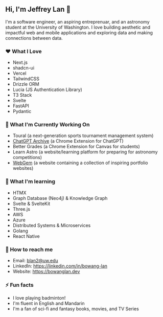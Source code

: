 ## Hi, I'm Jeffrey Lan 👋

I'm a software engineer, an aspiring entreprenuar, and an astronomy student at the University of Washington. I love building aesthetic and impactful web and mobile applications and exploring data and making connections between data. 

### ❤️ What I Love 

- Next.js
- shadcn-ui
- Vercel
- TailwindCSS
- Drizzle ORM
- Lucia (JS Authentication Library)
- T3 Stack
- Svelte
- FastAPI
- Pydantic

### 🎯 What I'm Currently Working On

- Toural (a next-generation sports tournament management system)
- [ChatGPT Archive](https://chatgptarchive.dev/) (a Chrome Extension for ChatGPT)
- Better Grades (a Chrome Extension for Canvas for students)
- Learn Astro (a website/learning platform for preparing for astronomy competitions)
- [WebGem](https://webgem.club/) (a website containing a collection of inspiring portfolio websites)

### 🌱 What I'm learning

- HTMX
- Graph Database (Neo4j) & Knowledge Graph
- Svelte & SvelteKit
- Three.js
- AWS
- Azure
- Distributed Systems & Microservices
- Golang
- React Native

### 💬 How to reach me

- Email: blan2@uw.edu
- LinkedIn: https://linkedin.com/in/bowang-lan
- Website: https://bowanglan.dev

### ⚡ Fun facts

- I love playing badminton!
- I'm fluent in English and Mandarin
- I'm a fan of sci-fi and fantasy books, movies, and TV Series


<!--
**BowangLan/BowangLan** is a ✨ _special_ ✨ repository because its `README.md` (this file) appears on your GitHub profile.

## 🔭 What I'm working on

- [ChatGPT-Archive](https://github.com/BowangLan/ChatGPT-Archive): A Chrome extension for ChatGPT that boosts user productivity and accessibility
- [Music Player](https://github.com/BowangLan/Music-Player): A dynamic music search and playback website using Next.js and Web Audio API
- [HeliolinC Investigation](https://github.com/BowangLan/HeliolinC-Investigation): A simulation and evaluation of the HelioLinc algorithm for detecting trans-Neptunian objects

Here are some ideas to get you started:

- 🔭 I’m currently working on ...
- 🌱 I’m currently learning ...
- 👯 I’m looking to collaborate on ...
- 🤔 I’m looking for help with ...
- 💬 Ask me about ...
- 📫 How to reach me: ...
- 😄 Pronouns: ...
- ⚡ Fun fact: ...
-->
